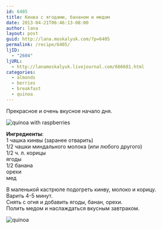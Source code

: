 ```yaml
---
id: 6405
title: Кинва с ягодами, бананом и медом
date: 2013-04-21T06:46:13-08:00
author: lana
layout: post
guid: http://lana.moskalyuk.com/?p=6405
permalink: /recipe/6405/
ljID:
  - "2604"
ljURL:
  - http://lanamoskalyuk.livejournal.com/666681.html
categories:
  - almonds
  - berries
  - breakfast
  - quinoa
---
```

Прекрасное и очень вкусное начало дня.

![quinoa with raspberries](http://farm9.staticflickr.com/8245/8665178333_5d39baa7e6_c.jpg) 

**Ингредиенты**:  
1 чашка кинвы (заранее отварить)  
1/2 чашки миндального молока (или любого другого)  
1/2 ч. л. корицы  
ягоды  
1/2 банана  
орехи  
мед

В маленькой кастрюле подогреть кинву, молоко и корицу.  
Варить 4-5 минут.  
Снять с огня и добавить ягоды, банан, орехи.  
Полить медом и наслаждаться вкусным завтраком.

![quinoa](http://farm9.staticflickr.com/8264/8665175969_20223c1542_c.jpg)
